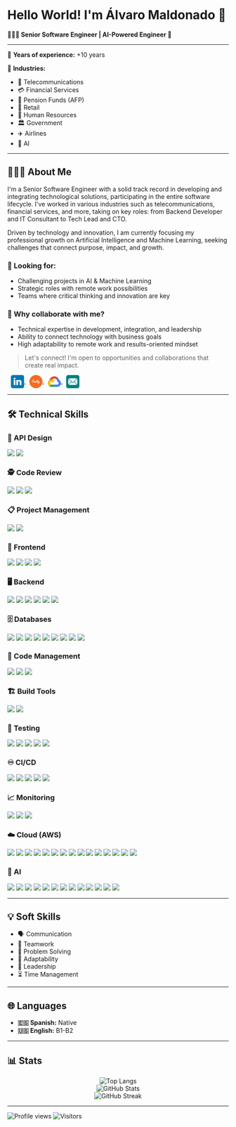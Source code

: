 # Hello World! I'm Álvaro Maldonado 👋

**👨🏻‍💻 Senior Software Engineer | AI-Powered Engineer 🦾**

---

💼 **Years of experience:** +10 years

🏢 **Industries:**
- 📡 Telecommunications
- 💳 Financial Services
- 🏦 Pension Funds (AFP)
- 🛒 Retail
- 👥 Human Resources
- 🏛️ Government
- ✈️ Airlines
- 🤖 AI

---

## 🧔🏻‍♂️ About Me

I'm a Senior Software Engineer with a solid track record in developing and integrating technological solutions, participating in the entire software lifecycle. I've worked in various industries such as telecommunications, financial services, and more, taking on key roles: from Backend Developer and IT Consultant to Tech Lead and CTO.

Driven by technology and innovation, I am currently focusing my professional growth on Artificial Intelligence and Machine Learning, seeking challenges that connect purpose, impact, and growth.

### 🔎 Looking for:
- Challenging projects in AI & Machine Learning
- Strategic roles with remote work possibilities
- Teams where critical thinking and innovation are key

### 🤝 Why collaborate with me?
- Technical expertise in development, integration, and leadership
- Ability to connect technology with business goals
- High adaptability to remote work and results-oriented mindset

> Let's connect! I'm open to opportunities and collaborations that create real impact.

<p align="left">
<a href="https://linkedin.com/in/almapidev" target="_blank">
  <img src="./icons/linkedin.svg" alt="LinkedIn" width="30" style="vertical-align:middle; margin-left:8px;"/>
</a>
<a href="https://www.credly.com/users/almapi.dev" target="_blank">
  <img src="./icons/credly.svg" alt="Credly" width="30" style="vertical-align:middle; margin-left:8px;"/>
</a>
<a href="https://www.cloudskillsboost.google/public_profiles/333c0c54-8af4-48ae-8353-531e97f03c7d" target="_blank">
  <img src="./icons/google-cloud.svg" alt="Google Skill Boot" width="30" style="vertical-align:middle; margin-left:8px;"/>
</a>
<a href="mailto:readme.md@almapi.dev" target="_blank">
  <img src="./icons/email.svg" alt="Email" width="30" style="vertical-align:middle; margin-left:8px;"/>
</a>
</p>

---

## 🛠️ Technical Skills

### 🧩 API Design
<p align="left">
  <img src="https://img.shields.io/badge/Swagger-85EA2D?style=for-the-badge&logo=swagger&logoColor=black"/>
  <img src="https://img.shields.io/badge/OpenAPI-6BA539?style=for-the-badge&logo=openapiinitiative&logoColor=white"/>
</p>

### 🕵️ Code Review
<p align="left">
  <img src="https://img.shields.io/badge/SonarQube-4E9BCD?style=for-the-badge&logo=sonarqube&logoColor=white"/>
  <img src="https://img.shields.io/badge/Veracode-0084C7?style=for-the-badge&logo=veracode&logoColor=white"/>
  <img src="https://img.shields.io/badge/Checkstyle-FFCC00?style=for-the-badge&logo=java&logoColor=black"/>
</p>

### 📋 Project Management
<p align="left">
  <img src="https://img.shields.io/badge/Jira-0052CC?style=for-the-badge&logo=jira&logoColor=white"/>
  <img src="https://img.shields.io/badge/Confluence-172B4D?style=for-the-badge&logo=confluence&logoColor=white"/>
</p>

### 🎨 Frontend
<p align="left">
  <img src="https://img.shields.io/badge/HTML5-E34F26?style=for-the-badge&logo=html5&logoColor=white"/>
  <img src="https://img.shields.io/badge/CSS3-1572B6?style=for-the-badge&logo=css3&logoColor=white"/>
  <img src="https://img.shields.io/badge/JavaScript-F7DF1E?style=for-the-badge&logo=javascript&logoColor=black"/>
  <img src="https://img.shields.io/badge/React-61DAFB?style=for-the-badge&logo=react&logoColor=black"/>
</p>

### 🖥️ Backend
<p align="left">
  <img src="https://img.shields.io/badge/Java-007396?style=for-the-badge&logo=java&logoColor=white"/>
  <img src="https://img.shields.io/badge/Spring_Boot-6DB33F?style=for-the-badge&logo=springboot&logoColor=white"/>
  <img src="https://img.shields.io/badge/Python-3776AB?style=for-the-badge&logo=python&logoColor=white"/>
  <img src="https://img.shields.io/badge/Flask-000000?style=for-the-badge&logo=flask&logoColor=white"/>
  <img src="https://img.shields.io/badge/FastAPI-009688?style=for-the-badge&logo=fastapi&logoColor=white"/>
  <img src="https://img.shields.io/badge/API%20Rest-005571?style=for-the-badge"/>
</p>

### 🗄️ Databases
<p align="left">
  <img src="https://img.shields.io/badge/SQL-4479A1?style=for-the-badge&logo=postgresql&logoColor=white"/>
  <img src="https://img.shields.io/badge/PL/SQL-F80000?style=for-the-badge&logo=oracle&logoColor=white"/>
  <img src="https://img.shields.io/badge/Oracle-F80000?style=for-the-badge&logo=oracle&logoColor=white"/>
  <img src="https://img.shields.io/badge/MySQL-4479A1?style=for-the-badge&logo=mysql&logoColor=white"/>
  <img src="https://img.shields.io/badge/PostgreSQL-336791?style=for-the-badge&logo=postgresql&logoColor=white"/>
  <img src="https://img.shields.io/badge/NoSQL-005571?style=for-the-badge"/>
  <img src="https://img.shields.io/badge/MongoDB-47A248?style=for-the-badge&logo=mongodb&logoColor=white"/>
  <img src="https://img.shields.io/badge/JPA-007396?style=for-the-badge&logo=java&logoColor=white"/>
  <img src="https://img.shields.io/badge/Hibernate-59666C?style=for-the-badge&logo=hibernate&logoColor=white"/>
</p>

### 🔧 Code Management
<p align="left">
  <img src="https://img.shields.io/badge/GitHub-181717?style=for-the-badge&logo=github&logoColor=white"/>
  <img src="https://img.shields.io/badge/GitLab-FC6D26?style=for-the-badge&logo=gitlab&logoColor=white"/>
  <img src="https://img.shields.io/badge/Bitbucket-0052CC?style=for-the-badge&logo=bitbucket&logoColor=white"/>
</p>

### 🏗️ Build Tools
<p align="left">
  <img src="https://img.shields.io/badge/Maven-C71A36?style=for-the-badge&logo=apachemaven&logoColor=white"/>
  <img src="https://img.shields.io/badge/Gradle-02303A?style=for-the-badge&logo=gradle&logoColor=white"/>
</p>

### 🧪 Testing
<p align="left">
  <img src="https://img.shields.io/badge/JUnit-25A162?style=for-the-badge&logo=junit5&logoColor=white"/>
  <img src="https://img.shields.io/badge/Mockito-4E9BCD?style=for-the-badge"/>
  <img src="https://img.shields.io/badge/Spock-6DB33F?style=for-the-badge"/>
  <img src="https://img.shields.io/badge/Karate-FF6F00?style=for-the-badge"/>
  <img src="https://img.shields.io/badge/ArchUnit-005571?style=for-the-badge"/>
</p>

### ♾️ CI/CD
<p align="left">
  <img src="https://img.shields.io/badge/Jenkins-D24939?style=for-the-badge&logo=jenkins&logoColor=white"/>
  <img src="https://img.shields.io/badge/GitHub%20Actions-2088FF?style=for-the-badge&logo=githubactions&logoColor=white"/>
  <img src="https://img.shields.io/badge/Bamboo-0052CC?style=for-the-badge&logo=bamboo&logoColor=white"/>
  <img src="https://img.shields.io/badge/Kubernetes-326CE5?style=for-the-badge&logo=kubernetes&logoColor=white"/>
  <img src="https://img.shields.io/badge/Docker-2496ED?style=for-the-badge&logo=docker&logoColor=white"/>
</p>

### 📈 Monitoring
<p align="left">
  <img src="https://img.shields.io/badge/Splunk-000000?style=for-the-badge&logo=splunk&logoColor=white"/>
  <img src="https://img.shields.io/badge/Dynatrace-1496FF?style=for-the-badge&logo=dynatrace&logoColor=white"/>
  <img src="https://img.shields.io/badge/Elasticsearch-005571?style=for-the-badge&logo=elasticsearch&logoColor=white"/>
</p>

### ☁️ Cloud (AWS)
<p align="left">
  <img src="https://img.shields.io/badge/AWS-232F3E?style=for-the-badge&logo=amazonaws&logoColor=white"/>
  <img src="https://img.shields.io/badge/IAM-232F3E?style=for-the-badge&logo=amazonaws&logoColor=white"/>
  <img src="https://img.shields.io/badge/EC2-FF9900?style=for-the-badge&logo=amazon-ec2&logoColor=white"/>
  <img src="https://img.shields.io/badge/Elastic%20Beanstalk-233053?style=for-the-badge&logo=awselasticbeanstalk&logoColor=white"/>
  <img src="https://img.shields.io/badge/Lambda-FF9900?style=for-the-badge&logo=aws-lambda&logoColor=white"/>
  <img src="https://img.shields.io/badge/RDS-527FFF?style=for-the-badge&logo=amazonrds&logoColor=white"/>
  <img src="https://img.shields.io/badge/DynamoDB-4053D6?style=for-the-badge&logo=amazondynamodb&logoColor=white"/>
  <img src="https://img.shields.io/badge/CLI-232F3E?style=for-the-badge&logo=amazonaws&logoColor=white"/>
  <img src="https://img.shields.io/badge/S3-569A31?style=for-the-badge&logo=amazon-s3&logoColor=white"/>
  <img src="https://img.shields.io/badge/API%20Gateway-FF4F8B?style=for-the-badge&logo=amazonapigateway&logoColor=white"/>
  <img src="https://img.shields.io/badge/SageMaker-10B981?style=for-the-badge&logo=amazonsagemaker&logoColor=white"/>
  <img src="https://img.shields.io/badge/Rekognition-232F3E?style=for-the-badge&logo=amazonaws&logoColor=white"/>
  <img src="https://img.shields.io/badge/Lex-232F3E?style=for-the-badge&logo=amazonaws&logoColor=white"/>
  <img src="https://img.shields.io/badge/CloudFront-232F3E?style=for-the-badge&logo=amazoncloudfront&logoColor=white"/>
  <img src="https://img.shields.io/badge/Route%2053-232F3E?style=for-the-badge&logo=amazonroute53&logoColor=white"/>
</p>

### 🤖 AI
<p align="left">
  <img src="https://img.shields.io/badge/Jupyter-F37626?style=for-the-badge&logo=jupyter&logoColor=white"/>
  <img src="https://img.shields.io/badge/Prompting-005571?style=for-the-badge"/>
  <img src="https://img.shields.io/badge/GenAI-005571?style=for-the-badge"/>
  <img src="https://img.shields.io/badge/LLM-005571?style=for-the-badge"/>
  <img src="https://img.shields.io/badge/RAG-005571?style=for-the-badge"/>
  <img src="https://img.shields.io/badge/HuggingFace-FFD21F?style=for-the-badge&logo=huggingface&logoColor=black"/>
  <img src="https://img.shields.io/badge/LangChain-005571?style=for-the-badge"/>
  <img src="https://img.shields.io/badge/OpenCV-5C3EE8?style=for-the-badge&logo=opencv&logoColor=white"/>
  <img src="https://img.shields.io/badge/SciKit--Learn-F7931E?style=for-the-badge&logo=scikit-learn&logoColor=white"/>
  <img src="https://img.shields.io/badge/TensorFlow-FF6F00?style=for-the-badge&logo=tensorflow&logoColor=white"/>
  <img src="https://img.shields.io/badge/PyTorch-EE4C2C?style=for-the-badge&logo=pytorch&logoColor=white"/>
  <img src="https://img.shields.io/badge/OpenAI-412991?style=for-the-badge&logo=openai&logoColor=white"/>
  <img src="https://img.shields.io/badge/ChatGPT-10A37F?style=for-the-badge&logo=openai&logoColor=white"/>
</p>

---

## 💡 Soft Skills

- 🗣️ Communication
- 🤝 Teamwork
- 🧩 Problem Solving
- 🔄 Adaptability
- 🏅 Leadership
- ⏳ Time Management

---

## 🌐 Languages

- **🇪🇸 Spanish:** Native
- **🇺🇸 English:** B1-B2

---

## 📊 Stats

<!-- GitHub Stats and Most Used Languages -->
<p align="center">
  <img src="https://github-readme-stats.vercel.app/api/top-langs/?username=aandmaldonado&layout=compact&theme=dark" alt="Top Langs"/>
  <br/>
  <img src="https://github-readme-stats.vercel.app/api?username=aandmaldonado&show_icons=true&theme=dark" alt="GitHub Stats"/>
  <br/>
  <img src="https://streak-stats.demolab.com?user=aandmaldonado&theme=dark" alt="GitHub Streak"/>
</p>

---

<p align="left">
  <img src="https://komarev.com/ghpvc/?username=aandmaldonado&label=Profile%20views&color=0e75b6&style=flat" alt="Profile views"/>
  <img src="https://visitor-badge.laobi.icu/badge?page_id=aandmaldonado.aandmaldonado" alt="Visitors"/>
</p>